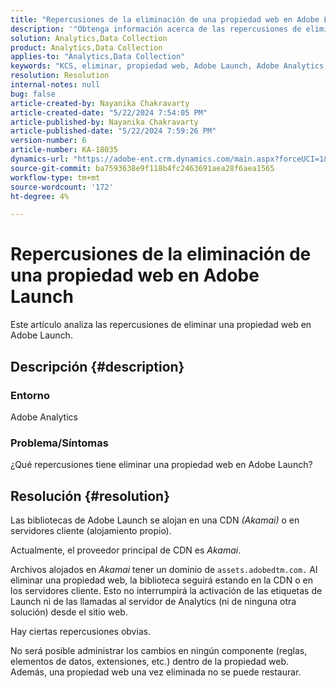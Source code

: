 ```yaml
---
title: "Repercusiones de la eliminación de una propiedad web en Adobe Launch"
description: '"Obtenga información acerca de las repercusiones de eliminar una propiedad web en Adobe Launch".'
solution: Analytics,Data Collection
product: Analytics,Data Collection
applies-to: "Analytics,Data Collection"
keywords: "KCS, eliminar, propiedad web, Adobe Launch, Adobe Analytics, recopilación de datos, preguntas frecuentes"
resolution: Resolution
internal-notes: null
bug: false
article-created-by: Nayanika Chakravarty
article-created-date: "5/22/2024 7:54:05 PM"
article-published-by: Nayanika Chakravarty
article-published-date: "5/22/2024 7:59:26 PM"
version-number: 6
article-number: KA-18035
dynamics-url: "https://adobe-ent.crm.dynamics.com/main.aspx?forceUCI=1&pagetype=entityrecord&etn=knowledgearticle&id=f3389008-7518-ef11-9f8a-6045bd026dc7"
source-git-commit: ba7593638e9f118b4fc2463691aea28f6aea1565
workflow-type: tm+mt
source-wordcount: '172'
ht-degree: 4%

---
```


# Repercusiones de la eliminación de una propiedad web en Adobe Launch


Este artículo analiza las repercusiones de eliminar una propiedad web en Adobe Launch.

## Descripción {#description}


### <b>Entorno</b>

Adobe Analytics

### <b>Problema/Síntomas</b>

¿Qué repercusiones tiene eliminar una propiedad web en Adobe Launch?


## Resolución {#resolution}


Las bibliotecas de Adobe Launch se alojan en una CDN *(Akamai)* o en servidores cliente (alojamiento propio).

Actualmente, el proveedor principal de CDN es *Akamai*.

Archivos alojados en *Akamai* tener un dominio de `assets.adobedtm.com.` Al eliminar una propiedad web, la biblioteca seguirá estando en la CDN o en los servidores cliente. Esto no interrumpirá la activación de las etiquetas de Launch ni de las llamadas al servidor de Analytics (ni de ninguna otra solución) desde el sitio web.

Hay ciertas repercusiones obvias.

No será posible administrar los cambios en ningún componente (reglas, elementos de datos, extensiones, etc.) dentro de la propiedad web. Además, una propiedad web una vez eliminada no se puede restaurar.
